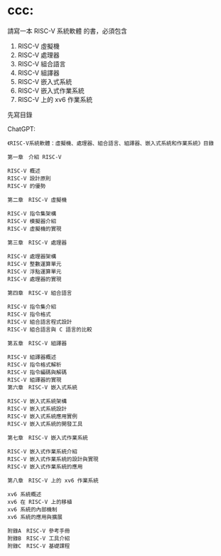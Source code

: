 # ccc: 

請寫一本 RISC-V 系統軟體 的書，必須包含

1. RISC-V 虛擬機
2. RISC-V 處理器
3. RISC-V 組合語言
4. RISC-V 組譯器
5. RISC-V 嵌入式系統
6. RISC-V 嵌入式作業系統
7. RISC-V 上的 xv6 作業系統

先寫目錄

ChatGPT:

```
《RISC-V系統軟體：虛擬機、處理器、組合語言、組譯器、嵌入式系統和作業系統》目錄

第一章　介紹 RISC-V

RISC-V 概述
RISC-V 設計原則
RISC-V 的優勢

第二章　RISC-V 虛擬機

RISC-V 指令集架構
RISC-V 模擬器介紹
RISC-V 虛擬機的實現

第三章　RISC-V 處理器

RISC-V 處理器架構
RISC-V 整數運算單元
RISC-V 浮點運算單元
RISC-V 處理器的實現

第四章　RISC-V 組合語言

RISC-V 指令集介紹
RISC-V 指令格式
RISC-V 組合語言程式設計
RISC-V 組合語言與 C 語言的比較

第五章　RISC-V 組譯器

RISC-V 組譯器概述
RISC-V 指令格式解析
RISC-V 指令編碼與解碼
RISC-V 組譯器的實現
第六章　RISC-V 嵌入式系統

RISC-V 嵌入式系統架構
RISC-V 嵌入式系統設計
RISC-V 嵌入式系統應用實例
RISC-V 嵌入式系統的開發工具

第七章　RISC-V 嵌入式作業系統

RISC-V 嵌入式作業系統介紹
RISC-V 嵌入式作業系統的設計與實現
RISC-V 嵌入式作業系統的應用

第八章　RISC-V 上的 xv6 作業系統

xv6 系統概述
xv6 在 RISC-V 上的移植
xv6 系統的內部機制
xv6 系統的應用與擴展

附錄A　RISC-V 參考手冊
附錄B　RISC-V 工具介紹
附錄C　RISC-V 基礎課程
```
